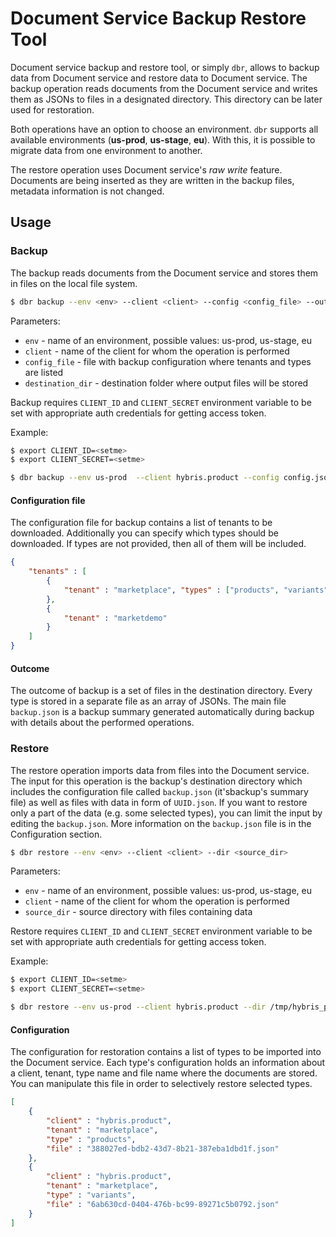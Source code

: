 # Document Service Backup Restore Tool

Document service backup and restore tool, or simply `dbr`, allows to backup data from Document service 
and restore data to Document service. The backup operation reads documents from the Document service and 
writes them as JSONs to files in a designated directory. This directory can be later used for restoration.
  
Both operations have an option to choose an environment. `dbr` supports all available environments 
(__us-prod__, __us-stage__, __eu__). With this, it is possible to migrate data from one environment to another.
     
The restore operation uses Document service's _raw write_ feature. Documents are being inserted 
as they are written in the backup files, metadata information is not changed. 

## Usage

### Backup

The backup reads documents from the Document service and stores them in files on the local file system. 

``` bash
$ dbr backup --env <env> --client <client> --config <config_file> --out <destination_dir>
```

Parameters: 
 
-	`env` - name of an environment, possible values: us-prod, us-stage, eu
-	`client` - name of the client for whom the operation is performed
-	`config_file` - file with backup configuration where tenants and types are listed
-	`destination_dir` - destination folder where output files will be stored

Backup requires `CLIENT_ID` and `CLIENT_SECRET` environment variable to be set with appropriate auth credentials for getting access token.

Example:

``` bash
$ export CLIENT_ID=<setme>
$ export CLIENT_SECRET=<setme>

$ dbr backup --env us-prod  --client hybris.product --config config.json --out /tmp/hybris_product_backup
```

#### Configuration file

The configuration file for backup contains a list of tenants to be downloaded. 
Additionally you can specify which types should be downloaded. If types are not provided, then all of them will be included.


``` json
{
	"tenants" : [
		{
			"tenant" : "marketplace", "types" : ["products", "variants"]
		},
		{
			"tenant" : "marketdemo" 
		}
	]
}
```

#### Outcome 

The outcome of backup is a set of files in the destination directory. Every type is stored in a separate file as an array of JSONs. 
The main file `backup.json` is a backup summary generated automatically during backup with details about the performed operations.  

### Restore

The restore operation imports data from files into the Document service. The input for this operation is 
the backup's destination directory which includes the configuration file called `backup.json` (it'sbackup's summary file) 
as well as files with data in form of `UUID.json`. 
If you want to restore only a part of the data (e.g. some selected types), you can limit the input by editing the `backup.json`. 
More information on the `backup.json` file is in the Configuration section.

``` bash
$ dbr restore --env <env> --client <client> --dir <source_dir>
```

Parameters: 
 
-	`env` - name of an environment, possible values: us-prod, us-stage, eu
-	`client` - name of the client for whom the operation is performed
-	`source_dir` - source directory with files containing data 

Restore requires `CLIENT_ID` and `CLIENT_SECRET` environment variable to be set with appropriate auth credentials for getting access token.

Example:

``` bash
$ export CLIENT_ID=<setme>
$ export CLIENT_SECRET=<setme>

$ dbr restore --env us-prod --client hybris.product --dir /tmp/hybris_product_backup
```

#### Configuration

The configuration for restoration contains a list of types to be imported into the Document service. 
Each type's configuration holds an information about a client, tenant, type name and file name where the documents are stored.
You can manipulate this file in order to selectively restore selected types.

``` json
[
    {
        "client" : "hybris.product",
        "tenant" : "marketplace",
        "type" : "products",
        "file" : "388027ed-bdb2-43d7-8b21-387eba1dbd1f.json"
    },
    {
        "client" : "hybris.product",
        "tenant" : "marketplace",
        "type" : "variants",
        "file" : "6ab630cd-0404-476b-bc99-89271c5b0792.json"
    }
]
````
